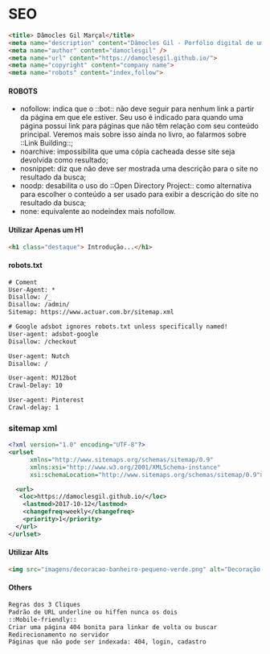 # SEO

````HTML
<title> Dâmocles Gil Marçal</title>
<meta name="description" content="Dâmocles Gil - Porfólio digital de um desenvolvedor web">
<meta name="author" content="damoclesgil" />
<meta name="url" content="https://damoclesgil.github.io/">
<meta name="copyright" content="company name">
<meta name="robots" content="index,follow">
````

#### ROBOTS

* nofollow: indica que o ::bot:: não deve seguir para nenhum link a partir da página em que ele estiver. Seu uso é indicado para quando uma página possui link para páginas que não têm relação com seu conteúdo principal. Veremos mais sobre isso ainda no livro, ao falarmos sobre ::Link Building::;
* noarchive: impossibilita que uma cópia cacheada desse site seja devolvida como resultado;
* nosnippet: diz que não deve ser mostrada uma descrição para o site no resultado da busca;
* noodp: desabilita o uso do ::Open Directory Project:: como alternativa para escolher o conteúdo a ser usado para exibir a descrição do site no resultado da busca;
* none: equivalente ao nodeindex mais nofollow. 

#### Utilizar Apenas um H1

````HTML
<h1 class="destaque"> Introdução...</h1>
````

#### robots.txt

````txt
# Coment
User-Agent: *
Disallow: /_
Disallow: /admin/
Sitemap: https://www.actuar.com.br/sitemap.xml

# Google adsbot ignores robots.txt unless specifically named!
User-agent: adsbot-google
Disallow: /checkout

User-agent: Nutch
Disallow: /

User-agent: MJ12bot
Crawl-Delay: 10

User-agent: Pinterest
Crawl-delay: 1
````

### sitemap xml

````xml
<?xml version="1.0" encoding="UTF-8"?>
<urlset
      xmlns="http://www.sitemaps.org/schemas/sitemap/0.9"
      xmlns:xsi="http://www.w3.org/2001/XMLSchema-instance"
      xsi:schemaLocation="http://www.sitemaps.org/schemas/sitemap/0.9">

  <url>
   <loc>https://damoclesgil.github.io/</loc>
    <lastmod>2017-10-12</lastmod>
    <changefreq>weekly</changefreq>
    <priority>1</priority>
  </url>
</urlset>
````

#### Utilizar Alts

````HTML
<img src="imagens/decoracao-banheiro-pequeno-verde.png" alt="Decoração de banheiro pequeno com tons de verde" />
````

#### Others

````txt
Regras dos 3 Cliques 
Padrão de URL underline ou hiffen nunca os dois 
::Mobile-friendly:: 
Criar uma página 404 bonita para linkar de volta ou buscar 
Redirecionamento no servidor 
Páginas que não pode ser indexada: 404, login, cadastro 
````
